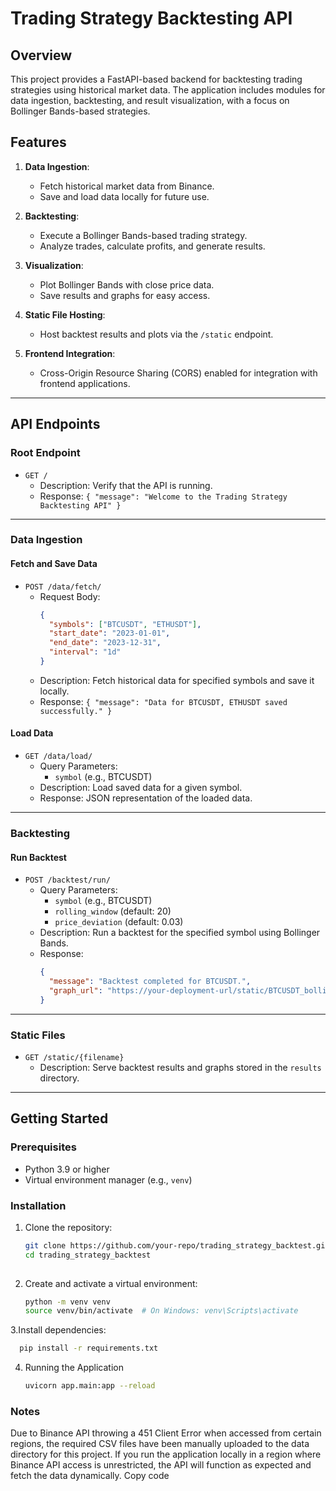 # Trading Strategy Backtesting API

## Overview

This project provides a FastAPI-based backend for backtesting trading strategies using historical market data. The application includes modules for data ingestion, backtesting, and result visualization, with a focus on Bollinger Bands-based strategies.

## Features

1. **Data Ingestion**:
   - Fetch historical market data from Binance.
   - Save and load data locally for future use.

2. **Backtesting**:
   - Execute a Bollinger Bands-based trading strategy.
   - Analyze trades, calculate profits, and generate results.

3. **Visualization**:
   - Plot Bollinger Bands with close price data.
   - Save results and graphs for easy access.

4. **Static File Hosting**:
   - Host backtest results and plots via the `/static` endpoint.

5. **Frontend Integration**:
   - Cross-Origin Resource Sharing (CORS) enabled for integration with frontend applications.

---

## API Endpoints

### **Root Endpoint**
- `GET /`
  - Description: Verify that the API is running.
  - Response: `{ "message": "Welcome to the Trading Strategy Backtesting API" }`

---

### **Data Ingestion**

#### **Fetch and Save Data**
- `POST /data/fetch/`
  - Request Body:
    ```json
    {
      "symbols": ["BTCUSDT", "ETHUSDT"],
      "start_date": "2023-01-01",
      "end_date": "2023-12-31",
      "interval": "1d"
    }
    ```
  - Description: Fetch historical data for specified symbols and save it locally.
  - Response: `{ "message": "Data for BTCUSDT, ETHUSDT saved successfully." }`

#### **Load Data**
- `GET /data/load/`
  - Query Parameters:
    - `symbol` (e.g., BTCUSDT)
  - Description: Load saved data for a given symbol.
  - Response: JSON representation of the loaded data.

---

### **Backtesting**

#### **Run Backtest**
- `POST /backtest/run/`
  - Query Parameters:
    - `symbol` (e.g., BTCUSDT)
    - `rolling_window` (default: 20)
    - `price_deviation` (default: 0.03)
  - Description: Run a backtest for the specified symbol using Bollinger Bands.
  - Response:
    ```json
    {
      "message": "Backtest completed for BTCUSDT.",
      "graph_url": "https://your-deployment-url/static/BTCUSDT_bollinger_bands.png"
    }
    ```

---

### **Static Files**
- `GET /static/{filename}`
  - Description: Serve backtest results and graphs stored in the `results` directory.

---

## Getting Started

### Prerequisites
- Python 3.9 or higher
- Virtual environment manager (e.g., `venv`)

### Installation
1. Clone the repository:
   ```bash
   git clone https://github.com/your-repo/trading_strategy_backtest.git
   cd trading_strategy_backtest
  
2. Create and activate a virtual environment:
   ```bash
   python -m venv venv
   source venv/bin/activate  # On Windows: venv\Scripts\activate
3.Install dependencies:
```bash
  pip install -r requirements.txt
```
4. Running the Application
   ```bash
   uvicorn app.main:app --reload
   
### **Notes**

Due to Binance API throwing a 451 Client Error when accessed from certain regions, the required CSV files have been manually uploaded to the data directory for this project.
If you run the application locally in a region where Binance API access is unrestricted, the API will function as expected and fetch the data dynamically.
Copy code






